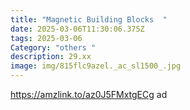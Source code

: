 ```yaml
---
title: "Magnetic Building Blocks  "
date: 2025-03-06T11:30:06.375Z
tags: 2025-03-06
Category: "others "
description: 29.xx
image: img/815flc9azel._ac_sl1500_.jpg
---
```

<!--StartFragment-->

https://amzlink.to/az0J5FMxtgECg ad

<!--EndFragment-->